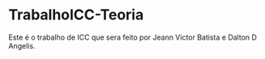 # TrabalhoICC-Teoria
Este é o trabalho de ICC que sera feito por Jeann Victor Batista e Dalton D Angelis.
